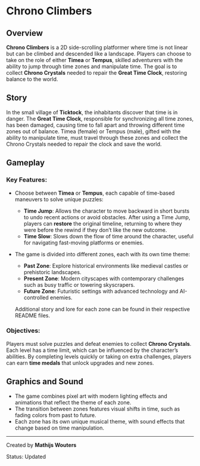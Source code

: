 # Chrono Climbers

## Overview
**Chrono Climbers** is a 2D side-scrolling platformer where time is not linear but can be climbed and descended like a landscape. Players can choose to take on the role of either **Timea** or **Tempus**, skilled adventurers with the ability to jump through time zones and manipulate time. The goal is to collect **Chrono Crystals** needed to repair the **Great Time Clock**, restoring balance to the world.

## Story
In the small village of **Ticktock**, the inhabitants discover that time is in danger. The **Great Time Clock**, responsible for synchronizing all time zones, has been damaged, causing time to fall apart and throwing different time zones out of balance. Timea (female) or Tempus (male), gifted with the ability to manipulate time, must travel through these zones and collect the Chrono Crystals needed to repair the clock and save the world.

## Gameplay
### Key Features:
- Choose between **Timea** or **Tempus**, each capable of time-based maneuvers to solve unique puzzles:
  - **Time Jump**: Allows the character to move backward in short bursts to undo recent actions or avoid obstacles. After using a Time Jump, players can **restore** the original timeline, returning to where they were before the rewind if they don’t like the new outcome.
  - **Time Slow**: Slows down the flow of time around the character, useful for navigating fast-moving platforms or enemies.
- The game is divided into different zones, each with its own time theme:
  - **Past Zone**: Explore historical environments like medieval castles or prehistoric landscapes.
  - **Present Zone**: Modern cityscapes with contemporary challenges such as busy traffic or towering skyscrapers.
  - **Future Zone**: Futuristic settings with advanced technology and AI-controlled enemies.

  Additional story and lore for each zone can be found in their respective README files.

### Objectives:
Players must solve puzzles and defeat enemies to collect **Chrono Crystals**. Each level has a time limit, which can be influenced by the character’s abilities. By completing levels quickly or taking on extra challenges, players can earn **time medals** that unlock upgrades and new zones.

## Graphics and Sound
- The game combines pixel art with modern lighting effects and animations that reflect the theme of each zone.
- The transition between zones features visual shifts in time, such as fading colors from past to future.
- Each zone has its own unique musical theme, with sound effects that change based on time manipulation.

---

Created by **Mathijs Wouters**

Status: Updated

